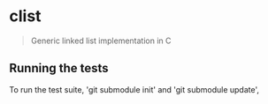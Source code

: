 # clist
> Generic linked list implementation in C

## Running the tests
To run the test suite, 'git submodule init' and 'git submodule update',

